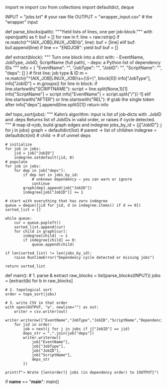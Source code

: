 import re
import csv
from collections import defaultdict, deque

INPUT = "jobs.txt"           # your raw file
OUTPUT = "wrapper_input.csv" # the “wrapper” input

def parse_blocks(path):
    """Yield lists of lines, one per job‐block."""
    with open(path) as f:
        buf = []
        for raw in f:
            line = raw.rstrip()
            if re.match(r"^(AIX_JOB|LINUX_JOB)\b", line):
                buf = [line]
            elif buf:
                buf.append(line)
                if line == "ENDJOB":
                    yield buf
                    buf = []

def extract(block):
    """
    Turn one block into a dict with:
      - EventName, JobType, JobID, ScriptName (full path),
      - deps: a Python list of dependency IDs
    """
    info = {
        "EventName":    "",
        "JobType":      "",
        "JobID":        "",
        "ScriptName":   "",
        "deps":         []
    }
    # first line: job type & ID
    m = re.match(r"^(AIX_JOB|LINUX_JOB)\s+(\S+)", block[0])
    info["JobType"], info["JobID"] = m.groups()
    for line in block:
        if line.startswith("SCRIPTNAME"):
            script = line.split(None,1)[1]
            info["ScriptName"] = script
            info["EventName"] = script.split("/")[-1]
        elif line.startswith("AFTER") or line.startswith("REL"):
            # grab the single token after
            info["deps"].append(line.split()[1])
    return info

def topo_sort(jobs):
    """
    Kahn’s algorithm: input is list of job‐dicts with .JobID and .deps
    Returns list of JobIDs in valid order, or raises if cycle detected.
    """
    # map id→job, build graph edges and indegree
    jobs_by_id = {j["JobID"]: j for j in jobs}
    graph = defaultdict(list)      # parent → list of children
    indegree = defaultdict(int)    # child → # of unmet deps

    # initialize
    for job in jobs:
        jid = job["JobID"]
        indegree.setdefault(jid, 0)
    # populate
    for job in jobs:
        for dep in job["deps"]:
            if dep not in jobs_by_id:
                # unknown dependency — you can warn or ignore
                continue
            graph[dep].append(job["JobID"])
            indegree[job["JobID"]] += 1

    # start with everything that has zero indegree
    queue = deque([jid for jid, d in indegree.items() if d == 0])
    sorted_list = []

    while queue:
        cur = queue.popleft()
        sorted_list.append(cur)
        for child in graph[cur]:
            indegree[child] -= 1
            if indegree[child] == 0:
                queue.append(child)

    if len(sorted_list) != len(jobs_by_id):
        raise RuntimeError("Dependency cycle detected or missing jobs")

    return sorted_list

def main():
    # 1. parse & extract
    raw_blocks = list(parse_blocks(INPUT))
    jobs        = [extract(b) for b in raw_blocks]

    # 2. topological sort
    order = topo_sort(jobs)

    # 3. write CSV in that order
    with open(OUTPUT, "w", newline="") as out:
        writer = csv.writer(out)
        writer.writerow(["EventName","JobType","JobID","ScriptName","Dependencies"])
        for jid in order:
            job = next(j for j in jobs if j["JobID"] == jid)
            deps_str = ",".join(job["deps"])
            writer.writerow([
                job["EventName"],
                job["JobType"],
                job["JobID"],
                job["ScriptName"],
                deps_str
            ])

    print(f"→ Wrote {len(order)} jobs (in dependency order) to {OUTPUT}")

if __name__ == "__main__":
    main()
